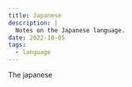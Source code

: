 ```yaml
---
title: Japanese
description: |
  Notes on the Japanese language.
date: 2022-10-05
tags:
  - language
---
```


The japanese
